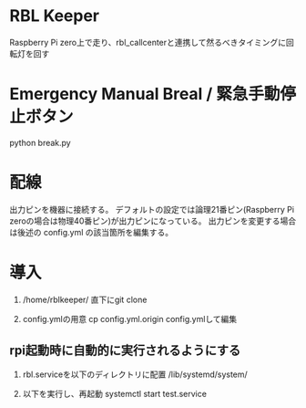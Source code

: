 # RBL Keeper
Raspberry Pi zero上で走り、rbl_callcenterと連携して然るべきタイミングに回転灯を回す

# Emergency Manual Breal / 緊急手動停止ボタン
python break.py

# 配線
出力ピンを機器に接続する。
デフォルトの設定では論理21番ピン(Raspberry Pi zeroの場合は物理40番ピン)が出力ピンになっている。
出力ピンを変更する場合は後述の config.yml の該当箇所を編集する。

# 導入
1. /home/rblkeeper/ 直下にgit clone

2. config.ymlの用意
cp config.yml.origin config.ymlして編集

## rpi起動時に自動的に実行されるようにする
1. rbl.serviceを以下のディレクトリに配置
/lib/systemd/system/

2. 以下を実行し、再起動
systemctl start test.service
